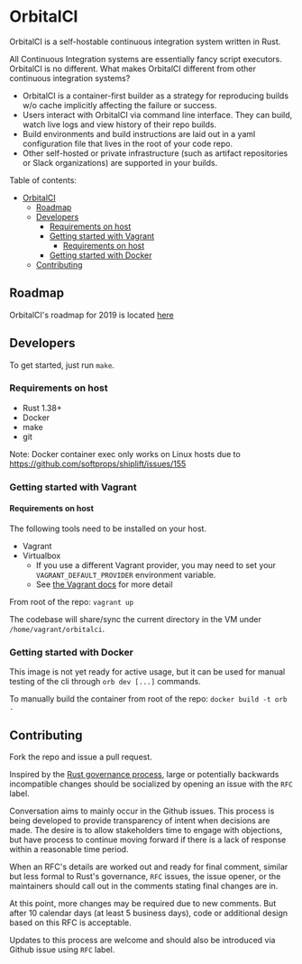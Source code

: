 # OrbitalCI

OrbitalCI is a self-hostable continuous integration system written in Rust.

All Continuous Integration systems are essentially fancy script executors. OrbitalCI is no different. What makes OrbitalCI different from other continuous integration systems?

* OrbitalCI is a container-first builder as a strategy for reproducing builds w/o cache implicitly affecting the failure or success.
* Users interact with OrbitalCI via command line interface. They can build, watch live logs and view history of their repo builds.
* Build environments and build instructions are laid out in a yaml configuration file that lives in the root of your code repo.
* Other self-hosted or private infrastructure (such as artifact repositories or Slack organizations) are supported in your builds.

Table of contents:
- [OrbitalCI](#OrbitalCI)
  - [Roadmap](#Roadmap)
  - [Developers](#Developers)
    - [Requirements on host](#Requirements-on-host)
    - [Getting started with Vagrant](#Getting-started-with-Vagrant)
      - [Requirements on host](#Requirements-on-host-1)
    - [Getting started with Docker](#Getting-started-with-Docker)
  - [Contributing](#Contributing)

## Roadmap

OrbitalCI's roadmap for 2019 is located [here](roadmap.md)

## Developers

To get started, just run `make`.

### Requirements on host
* Rust 1.38+
* Docker 
* make
* git

Note: Docker container exec only works on Linux hosts due to https://github.com/softprops/shiplift/issues/155

### Getting started with Vagrant
#### Requirements on host
The following tools need to be installed on your host.

* Vagrant
* Virtualbox
  * If you use a different Vagrant provider, you may need to set your `VAGRANT_DEFAULT_PROVIDER` environment variable.
  * See [the Vagrant docs](https://www.vagrantup.com/docs/providers/default.html) for more detail

From root of the repo:
`vagrant up`

The codebase will share/sync the current directory in the VM under `/home/vagrant/orbitalci`.

### Getting started with Docker

This image is not yet ready for active usage, but it can be used for manual testing of the cli through `orb dev [...]` commands.

To manually build the container from root of the repo:
`docker build -t orb .`

## Contributing 

Fork the repo and issue a pull request.

Inspired by the [Rust governance process](https://www.rust-lang.org/governance), large or potentially backwards incompatible changes should be socialized by opening an issue with the `RFC` label.

Conversation aims to mainly occur in the Github issues. This process is being developed to provide transparency of intent when decisions are made. The desire is to allow stakeholders time to engage with objections, but have process to continue moving forward if there is a lack of response within a reasonable time period.

When an RFC's details are worked out and ready for final comment, similar but less formal to Rust's governance, `RFC` issues, the issue opener, or the maintainers should call out in the comments stating final changes are in.

At this point, more changes may be required due to new comments. But after 10 calendar days (at least 5 business days), code or additional design based on this RFC is acceptable.

Updates to this process are welcome and should also be introduced via Github issue using `RFC` label. 
